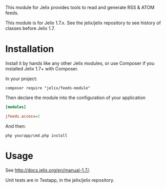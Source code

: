 This module for Jelix provides tools to read and generate RSS & ATOM feeds.

This module is for Jelix 1.7.x. See the jelix/jelix repository to see
history of classes before Jelix 1.7.


Installation
============

Install it by hands like any other Jelix modules, or use Composer if you installed
Jelix 1.7+ with Composer.

In your project:

```
composer require "jelix/feeds-module"
```

Then declare the module into the configuration of your application

```ini
[modules]

jfeeds.access=2
```

And then:

```
php yourapp/cmd.php install
```

Usage
=====

See http://docs.jelix.org/en/manual-1.7/.

Unit tests are in Testapp, in the jelix/jelix repository.